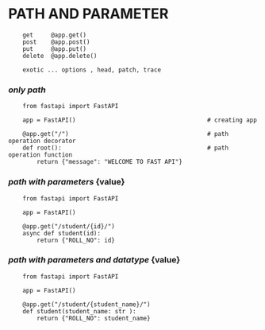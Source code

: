 # PATH AND PARAMETER
    
        get     @app.get()
        post    @app.post()
        put     @app.put()
        delete  @app.delete()
    
        exotic ... options , head, patch, trace



### _only path_


        from fastapi import FastAPI
        
        app = FastAPI()                                     # creating app
        
        @app.get("/")                                       # path operation decorator
        def root():                                         # path operation function
            return {"message": "WELCOME TO FAST API"}


### _path with parameters_ {value}

        from fastapi import FastAPI
    
        app = FastAPI()
        
        @app.get("/student/{id}/")
        async def student(id):
            return {"ROLL_NO": id}

### _path with parameters and datatype_ {value}

        from fastapi import FastAPI
    
        app = FastAPI()
        
        @app.get("/student/{student_name}/")
        def student(student_name: str ):
            return {"ROLL_NO": student_name}

